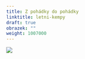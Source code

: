```yaml
---
title: Z pohádky do pohádky
linktitle: letni-kempy
draft: true
obrazek: ""
weight: 1007000
---
```


![](/assets/media/leto_kemp.jpg)
